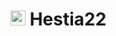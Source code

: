 # <img src="https://github.com/Dinoy-Raj/Hestia22/blob/main/assets/logo/hestia%20logo22%20white%20logo%20only.png" width="24px"> Hestia22

